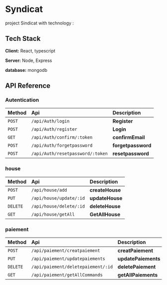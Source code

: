 # Syndicat
project Sindicat with technology :

## Tech Stack

**Client:** React, typescript

**Server:** Node, Express

**database:** mongodb


## API Reference

### Autentication

| Method | Api     | Description                |
| :-------- | :------- | :------------------------- |
| `POST` | `/api/Auth/login` | **Register**|
| `POST` | `/api/Auth/register` | **Login**|
| `GET` | `/api/Auth/confirm/:token` | **confirmEmail**|
| `POST` | `/api/Auth/forgetpassword` | **forgetpassword**|
| `POST` | `/api/Auth/resetpassword/:token` | **resetpassword**|

### house

| Method | Api     | Description                |
| :-------- | :------- | :------------------------- |
| `POST` | `/api/house/add` | **createHouse**|
| `PUT` | `/api/house/update/:id` | **updateHouse**|
| `DELETE` | `/api/house/delete/:id` | **deleteHouse**|
| `GET` | `/api/house/getAll` | **GetAllHouse**|

### paiement

| Method | Api     | Description                |
| :-------- | :------- | :------------------------- |
| `POST` | `/api/paiement/creatpaiement` | **creatPaiement**|
| `PUT` | `/api/paiement/updatepaiements` | **updatePaiements**|
| `DELETE` | `/api/paiement/deletepaiement/:id` | **deletePaiement**|
| `GET` | `/api/paiement/getAllCommands` | **getAllPaiements**|